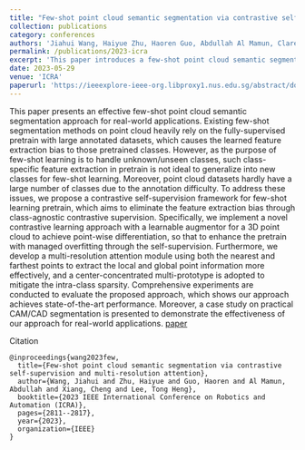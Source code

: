 ```yaml
---
title: "Few-shot point cloud semantic segmentation via contrastive self-supervision and multi-resolution attention"
collection: publications
category: conferences
authors: 'Jiahui Wang, Haiyue Zhu, Haoren Guo, Abdullah Al Mamun, Clarence W De Silva, Tong Heng Lee'
permalink: /publications/2023-icra
excerpt: 'This paper introduces a few-shot point cloud semantic segmentation approach optimized for real-world applications. Unlike existing methods that rely on fully-supervised pretraining with large annotated datasets, which leads to biased feature extraction, the proposed method employs a contrastive self-supervision framework for pretraining. This approach uses class-agnostic contrastive supervision and a learnable augmentor to eliminate feature bias, while a multi-resolution attention module and center-concentrated multi-prototype enhance feature extraction and mitigate intra-class sparsity. Experiments demonstrate state-of-the-art performance, with a case study showcasing its effectiveness in practical CAM/CAD segmentation.'
date: 2023-05-29
venue: 'ICRA'
paperurl: 'https://ieeexplore-ieee-org.libproxy1.nus.edu.sg/abstract/document/10160429'
---
```

This paper presents an effective few-shot point cloud semantic segmentation approach for real-world applications. Existing few-shot segmentation methods on point cloud heavily rely on the fully-supervised pretrain with large annotated datasets, which causes the learned feature extraction bias to those pretrained classes. However, as the purpose of few-shot learning is to handle unknown/unseen classes, such class-specific feature extraction in pretrain is not ideal to generalize into new classes for few-shot learning. Moreover, point cloud datasets hardly have a large number of classes due to the annotation difficulty. To address these issues, we propose a contrastive self-supervision framework for few-shot learning pretrain, which aims to eliminate the feature extraction bias through class-agnostic contrastive supervision. Specifically, we implement a novel contrastive learning approach with a learnable augmentor for a 3D point cloud to achieve point-wise differentiation, so that to enhance the pretrain with managed overfitting through the self-supervision. Furthermore, we develop a multi-resolution attention module using both the nearest and farthest points to extract the local and global point information more effectively, and a center-concentrated multi-prototype is adopted to mitigate the intra-class sparsity. Comprehensive experiments are conducted to evaluate the proposed approach, which shows our approach achieves state-of-the-art performance. Moreover, a case study on practical CAM/CAD segmentation is presented to demonstrate the effectiveness of our approach for real-world applications.
[paper](https://ieeexplore-ieee-org.libproxy1.nus.edu.sg/abstract/document/10160429)

Citation
```
@inproceedings{wang2023few,
  title={Few-shot point cloud semantic segmentation via contrastive self-supervision and multi-resolution attention},
  author={Wang, Jiahui and Zhu, Haiyue and Guo, Haoren and Al Mamun, Abdullah and Xiang, Cheng and Lee, Tong Heng},
  booktitle={2023 IEEE International Conference on Robotics and Automation (ICRA)},
  pages={2811--2817},
  year={2023},
  organization={IEEE}
}
```
